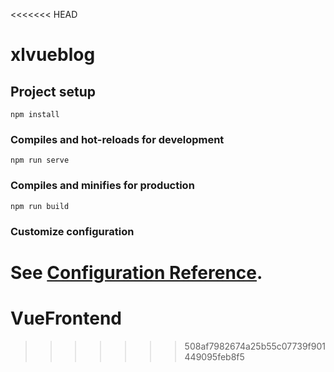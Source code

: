 <<<<<<< HEAD
# xlvueblog

## Project setup
```
npm install
```

### Compiles and hot-reloads for development
```
npm run serve
```

### Compiles and minifies for production
```
npm run build
```

### Customize configuration
See [Configuration Reference](https://cli.vuejs.org/config/).
=======
# VueFrontend
>>>>>>> 508af7982674a25b55c07739f901449095feb8f5
